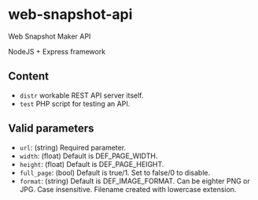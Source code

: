 # web-snapshot-api
 Web Snapshot Maker API

NodeJS + Express framework

## Content
 * `distr` workable REST API server itself.
 * `test` PHP script for testing an API.

## Valid parameters
 * `url`: (string) Required parameter.
 * `width`: (float) Default is DEF_PAGE_WIDTH.
 * `height`: (float) Default is DEF_PAGE_HEIGHT.
 * `full_page`: (bool) Default is true/1. Set to false/0 to disable.
 * `format`: (string) Default is DEF_IMAGE_FORMAT. Can be eighter PNG or JPG. Case insensitive. Filename created with lowercase extension.
